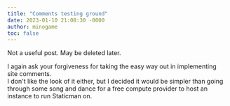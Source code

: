 ```yaml
---
title: "Comments testing ground"
date: 2023-01-10 21:08:30 -0000
author: minogame
toc: false
---
```


Not a useful post. May be deleted later.

I again ask your forgiveness for taking the easy way out in implementing site comments.  
I don't like the look of it either, but I decided it would be simpler than
going through some song and dance for a free compute provider to host an instance to run Staticman on.

